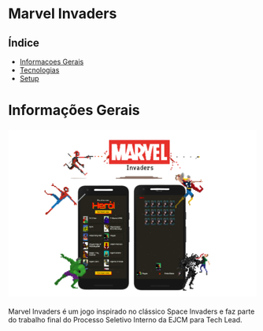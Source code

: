 # Marvel Invaders
## Índice

* [Informacoes Gerais](#informacoes-gerais)
* [Tecnologias](#tecnologias)
* [Setup](#setup)

# Informações Gerais
<h3 align="center">
    <img alt="banner do aplicativo" width="1200px" src="./assets/banner.png">
    <br>
</h3>
Marvel Invaders é um jogo inspirado no clássico Space Invaders e faz parte do trabalho 
final do Processo Seletivo Interno da EJCM para Tech Lead.
